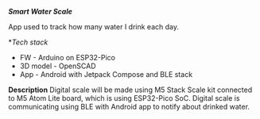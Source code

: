 ***Smart Water Scale***

App used to track how many water I drink each day. 

**Tech stack*
* FW - Arduino on ESP32-Pico
* 3D model - OpenSCAD
* App - Android with Jetpack Compose and BLE stack

**Description**
Digital scale will be made using M5 Stack Scale kit connected to M5 Atom 
Lite board, which is using ESP32-Pico SoC. Digital scale is communicating 
using BLE with Android app to notify about drinked water. 
